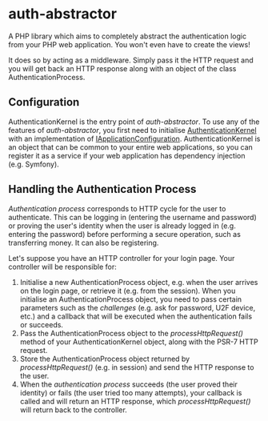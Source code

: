 # auth-abstractor

A PHP library which aims to completely abstract the authentication logic
from your PHP web application. You won't even have to create the views!

It does so by acting as a middleware. Simply pass it the HTTP request and you
will get back an HTTP response along with an object of the class
AuthenticationProcess.

## Configuration

AuthenticationKernel is the entry point of _auth-abstractor_. To use any of the
features of _auth-abstractor_, you first need to initialise
[AuthenticationKernel](https://github.com/matthewslouismarie/auth-abstractor/blob/master/src/LM/Authentifier/Controller/AuthenticationKernel.php) with an implementation of
[IApplicationConfiguration](https://github.com/matthewslouismarie/auth-abstractor/blob/master/src/LM/Authentifier/Configuration/IApplicationConfiguration.php). AuthenticationKernel is an object that can be
common to your entire web applications, so you can register it as a service if
your web application has dependency injection (e.g. Symfony).

## Handling the Authentication Process

_Authentication process_ corresponds to HTTP cycle for the user to authenticate.
This can be logging in (entering the username and password) or proving the
user's identity when the user is already logged in (e.g. entering the password)
before performing a secure operation, such as transferring money. It can also be
registering.

Let's suppose you have an HTTP controller for your login page. Your controller
will be responsible for:

1. Initialise a new AuthenticationProcess object, e.g. when the user arrives
on the login page, or retrieve it (e.g. from the session). When you initialise
an AuthenticationProcess object, you need to pass certain parameters such as the
_challenges_ (e.g. ask for password, U2F device, etc.) and a callback that will
be executed when the authentication fails or succeeds.
2. Pass the AuthenticationProcess object to the _processHttpRequest()_ method of
your AuthenticationKernel object, along with the PSR-7 HTTP request.
3. Store the AuthenticationProcess object returned by _processHttpRequest()_
(e.g. in session) and send the HTTP response to the user.
4. When the _authentication process_ succeeds (the user proved their identity)
or fails (the user tried too many attempts), your callback is called and will
return an HTTP response, which _processHttpRequest()_ will return back to the
controller.